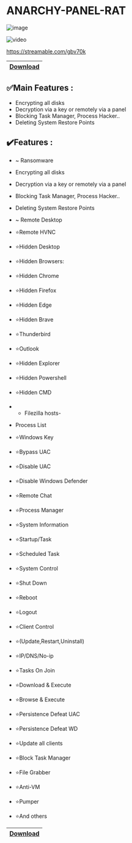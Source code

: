 # ANARCHY-PANEL-RAT

![image](https://i.imgur.com/sX6pzdU.png)

![video](https://streamable.com/gbv70k)

https://streamable.com/gbv70k


|[Download]()
|:------------- |


## ✅️Main Features :

- Encrypting all disks
- Decryption via a key or remotely via a panel
- Blocking Task Manager, Process Hacker..
- Deleting System Restore Points

## ✔️Features :

- ~ Ransomware
- Encrypting all disks
- Decryption via a key or remotely via a panel
- Blocking Task Manager, Process Hacker..
- Deleting System Restore Points
- ~ Remote Desktop

- ⭐️Remote HVNC
- ⭐️Hidden Desktop
- ⭐️Hidden Browsers:
- ⭐️Hidden Chrome
- ⭐️Hidden Firefox
- ⭐️Hidden Edge
- ⭐️Hidden Brave
- ⭐️Thunderbird
- ⭐️Outlook
- ⭐️Hidden Explorer
- ⭐️Hidden Powershell
- ⭐️Hidden CMD


- - Filezilla hosts-
- Process List

- ⭐️Windows Key
- ⭐️Bypass UAC
- ⭐️Disable UAC
- ⭐️Disable Windows Defender
- ⭐️Remote Chat
- ⭐️Process Manager
- ⭐️System Information
- ⭐️Startup/Task
- ⭐️Scheduled Task
- ⭐️System Control
- ⭐️Shut Down
- ⭐️Reboot
- ⭐️Logout
- ⭐️Client Control
- ⭐️(Update,Restart,Uninstall)
- ⭐️IP/DNS/No-ip
- ⭐️Tasks On Join
- ⭐️Download & Execute
- ⭐️Browse & Execute
- ⭐️Persistence Defeat UAC
- ⭐️Persistence Defeat WD
- ⭐️Update all clients
- ⭐️Block Task Manager
- ⭐️File Grabber
- ⭐️Anti-VM
- ⭐️Pumper
- ⭐️And others


|[Download]()
|:------------- |

